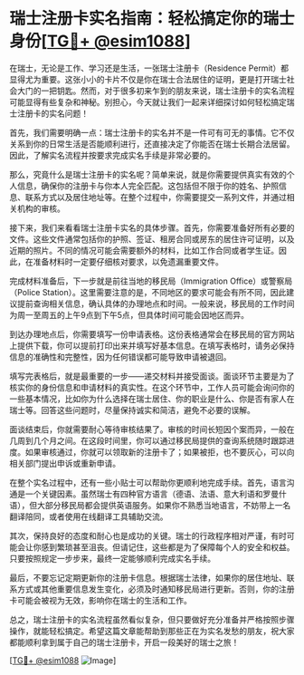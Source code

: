 # 瑞士注册卡实名指南：轻松搞定你的瑞士身份[[TG💪+ @esim1088](https://t.me/s/esim1088)]

在瑞士，无论是工作、学习还是生活，一张瑞士注册卡（Residence Permit）都显得尤为重要。这张小小的卡片不仅是你在瑞士合法居住的证明，更是打开瑞士社会大门的一把钥匙。然而，对于很多初来乍到的朋友来说，瑞士注册卡的实名流程可能显得有些复杂和神秘。别担心，今天就让我们一起来详细探讨如何轻松搞定瑞士注册卡的实名问题！

首先，我们需要明确一点：瑞士注册卡的实名并不是一件可有可无的事情。它不仅关系到你的日常生活是否能顺利进行，还直接决定了你能否在瑞士长期合法居留。因此，了解实名流程并按要求完成实名手续是非常必要的。

那么，究竟什么是瑞士注册卡的实名呢？简单来说，就是你需要提供真实有效的个人信息，确保你的注册卡与你本人完全匹配。这包括但不限于你的姓名、护照信息、联系方式以及居住地址等。在整个过程中，你需要提交一系列文件，并通过相关机构的审核。

接下来，我们来看看瑞士注册卡实名的具体步骤。首先，你需要准备好所有必要的文件。这些文件通常包括你的护照、签证、租房合同或房东的居住许可证明，以及近期的照片。不同的情况可能会需要额外的材料，比如工作合同或者学生证。因此，在准备材料时一定要仔细核对要求，以免遗漏重要文件。

完成材料准备后，下一步就是前往当地的移民局（Immigration Office）或警察局（Police Station）。这里需要注意的是，不同地区的要求可能会有所不同，因此建议提前查询相关信息，确认具体的办理地点和时间。一般来说，移民局的工作时间为周一至周五的上午9点到下午5点，但具体时间可能会因地区而异。

到达办理地点后，你需要填写一份申请表格。这份表格通常会在移民局的官方网站上提供下载，你可以提前打印出来并填写好基本信息。在填写表格时，请务必保持信息的准确性和完整性，因为任何错误都可能导致申请被退回。

填写完表格后，就是最重要的一步——递交材料并接受面谈。面谈环节主要是为了核实你的身份信息和申请材料的真实性。在这个环节中，工作人员可能会询问你的一些基本情况，比如你为什么选择在瑞士居住、你的职业是什么、你是否有家人在瑞士等。回答这些问题时，尽量保持诚实和简洁，避免不必要的误解。

面谈结束后，你就需要耐心等待审核结果了。审核的时间长短因个案而异，一般在几周到几个月之间。在这段时间里，你可以通过移民局提供的查询系统随时跟踪进度。如果审核通过，你就可以领取新的注册卡了；如果被拒，也不要灰心，可以向相关部门提出申诉或重新申请。

在整个实名过程中，还有一些小贴士可以帮助你更顺利地完成手续。首先，语言沟通是一个关键因素。虽然瑞士有四种官方语言（德语、法语、意大利语和罗曼什语），但大部分移民局都会提供英语服务。如果你不熟悉当地语言，不妨带上一名翻译陪同，或者使用在线翻译工具辅助交流。

其次，保持良好的态度和耐心也是成功的关键。瑞士的行政程序相对严谨，有时可能会让你感到繁琐甚至沮丧。但请记住，这些都是为了保障每个人的安全和权益。只要按照规定一步步来，最终一定能够顺利完成实名手续。

最后，不要忘记定期更新你的注册卡信息。根据瑞士法律，如果你的居住地址、联系方式或其他重要信息发生变化，必须及时通知移民局进行更新。否则，你的注册卡可能会被视为无效，影响你在瑞士的生活和工作。

总之，瑞士注册卡的实名流程虽然看似复杂，但只要做好充分准备并严格按照步骤操作，就能轻松搞定。希望这篇文章能帮助到那些正在为实名发愁的朋友，祝大家都能顺利拿到属于自己的瑞士注册卡，开启一段美好的瑞士之旅！

[[TG💪+ @esim1088](https://t.me/s/esim1088) ![Image](https://i.postimg.cc/4NQfJmqS/Snipaste-2025-05-13-00-14-12.png)]